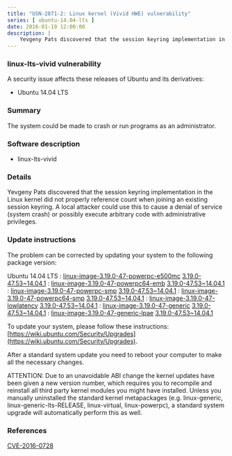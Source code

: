 ```yaml
---
title: "USN-2871-2: Linux kernel (Vivid HWE) vulnerability"
series: [ ubuntu-14.04-lts ]
date: 2016-01-19 12:00:00
description: |
    Yevgeny Pats discovered that the session keyring implementation in the Linux kernel did not properly reference count when joining an existing session keyring. A local attacker could use this to cause a denial of service (system crash) or possibly execute arbitrary code with administrative privileges. 
--- 
```

 
### linux-lts-vivid vulnerability

A security issue affects these releases of Ubuntu and its derivatives:

* Ubuntu 14.04 LTS

### Summary

The system could be made to crash or run programs as an administrator. 

### Software description

* linux-lts-vivid 

### Details

Yevgeny Pats discovered that the session keyring implementation in the Linux kernel did not properly reference count when joining an existing session keyring. A local attacker could use this to cause a denial of service (system crash) or possibly execute arbitrary code with administrative privileges. 

### Update instructions

The problem can be corrected by updating your system to the following package version:

Ubuntu 14.04 LTS
 : [linux-image-3.19.0-47-powerpc-e500mc](https://launchpad.net/ubuntu/+source/linux-lts-vivid) <span> [3.19.0-47.53~14.04.1](https://launchpad.net/ubuntu/+source/linux-lts-vivid/3.19.0-47.53~14.04.1) </span> 
 : [linux-image-3.19.0-47-powerpc64-emb](https://launchpad.net/ubuntu/+source/linux-lts-vivid) <span> [3.19.0-47.53~14.04.1](https://launchpad.net/ubuntu/+source/linux-lts-vivid/3.19.0-47.53~14.04.1) </span> 
 : [linux-image-3.19.0-47-powerpc-smp](https://launchpad.net/ubuntu/+source/linux-lts-vivid) <span> [3.19.0-47.53~14.04.1](https://launchpad.net/ubuntu/+source/linux-lts-vivid/3.19.0-47.53~14.04.1) </span> 
 : [linux-image-3.19.0-47-powerpc64-smp](https://launchpad.net/ubuntu/+source/linux-lts-vivid) <span> [3.19.0-47.53~14.04.1](https://launchpad.net/ubuntu/+source/linux-lts-vivid/3.19.0-47.53~14.04.1) </span> 
 : [linux-image-3.19.0-47-lowlatency](https://launchpad.net/ubuntu/+source/linux-lts-vivid) <span> [3.19.0-47.53~14.04.1](https://launchpad.net/ubuntu/+source/linux-lts-vivid/3.19.0-47.53~14.04.1) </span> 
 : [linux-image-3.19.0-47-generic](https://launchpad.net/ubuntu/+source/linux-lts-vivid) <span> [3.19.0-47.53~14.04.1](https://launchpad.net/ubuntu/+source/linux-lts-vivid/3.19.0-47.53~14.04.1) </span> 
 : [linux-image-3.19.0-47-generic-lpae](https://launchpad.net/ubuntu/+source/linux-lts-vivid) <span> [3.19.0-47.53~14.04.1](https://launchpad.net/ubuntu/+source/linux-lts-vivid/3.19.0-47.53~14.04.1) </span> 

To update your system, please follow these instructions: [https://wiki.ubuntu.com/Security/Upgrades](https://wiki.ubuntu.com/Security/Upgrades).

After a standard system update you need to reboot your computer to make all the necessary changes.

ATTENTION: Due to an unavoidable ABI change the kernel updates have been given a new version number, which requires you to recompile and reinstall all third party kernel modules you might have installed. Unless you manually uninstalled the standard kernel metapackages (e.g. linux-generic, linux-generic-lts-RELEASE, linux-virtual, linux-powerpc), a standard system upgrade will automatically perform this as well. 

### References

 [CVE-2016-0728](http://people.ubuntu.com/~ubuntu-security/cve/CVE-2016-0728)
 
